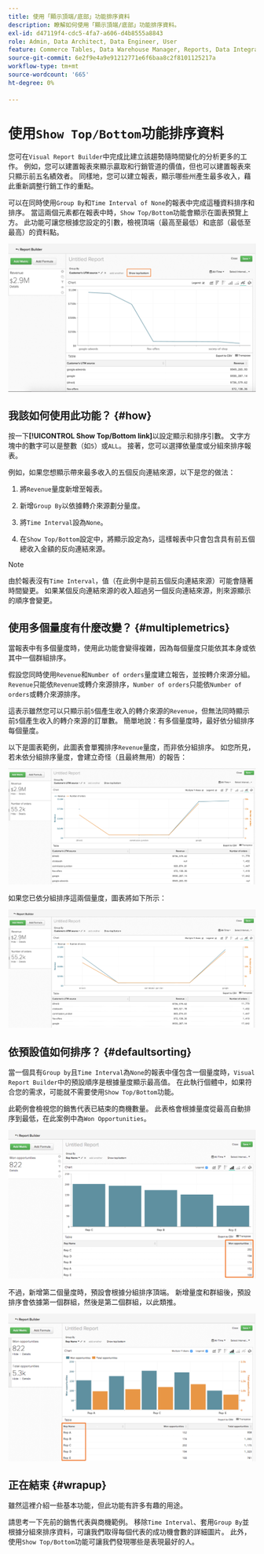```yaml
---
title: 使用「顯示頂端/底部」功能排序資料
description: 瞭解如何使用「顯示頂端/底部」功能排序資料。
exl-id: d47119f4-cdc5-4fa7-a606-d4b8555a8843
role: Admin, Data Architect, Data Engineer, User
feature: Commerce Tables, Data Warehouse Manager, Reports, Data Integration
source-git-commit: 6e2f9e4a9e91212771e6f6baa8c2f8101125217a
workflow-type: tm+mt
source-wordcount: '665'
ht-degree: 0%

---
```


# 使用`Show Top/Bottom`功能排序資料

您可在`Visual Report Builder`中完成比建立該趨勢隨時間變化的分析更多的工作。 例如，您可以建置報表來顯示贏取和行銷管道的價值，但也可以建置報表來只顯示前五名績效者。 同樣地，您可以建立報表，顯示哪些州產生最多收入，藉此重新調整行銷工作的重點。

可以在同時使用`Group By`和`Time Interval of None`的報表中完成這種資料排序和排序。 當這兩個元素都在報表中時，`Show Top/Bottom`功能會顯示在圖表預覽上方。 此功能可讓您根據您設定的引數，檢視頂端（最高至最低）和底部（最低至最高）的資料點。

![在視覺Report Builder中顯示頂端/底部功能。](../../assets/Show_Top_Bottom.png)

## 我該如何使用此功能？ {#how}

按一下&#x200B;**[!UICONTROL Show Top/Bottom link]**&#x200B;以設定顯示和排序引數。 文字方塊中的數字可以是整數（如`5`）或`ALL`。 接著，您可以選擇依量度或分組來排序報表。

例如，如果您想顯示帶來最多收入的五個反向連結來源，以下是您的做法：

1. 將`Revenue`量度新增至報表。

1. 新增`Group By`以依據轉介來源劃分量度。

1. 將`Time Interval`設為`None`。

1. 在`Show Top/Bottom`設定中，將顯示設定為`5`，這樣報表中只會包含具有前五個總收入金額的反向連結來源。

>[!NOTE]
>
>由於報表沒有`Time Interval`，值（在此例中是前五個反向連結來源）可能會隨著時間變更。 如果某個反向連結來源的收入超過另一個反向連結來源，則來源顯示的順序會變更。

## 使用多個量度有什麼改變？ {#multiplemetrics}

當報表中有多個量度時，使用此功能會變得複雜，因為每個量度只能依其本身或依其中一個群組排序。

假設您同時使用`Revenue`和`Number of orders`量度建立報告，並按轉介來源分組。 `Revenue`只能依`Revenue`或轉介來源排序，`Number of orders`只能依`Number of orders`或轉介來源排序。

這表示雖然您可以只顯示前`5`個產生收入的轉介來源的`Revenue`，但無法同時顯示前`5`個產生收入的轉介來源的訂單數。 簡單地說：有多個量度時，最好依分組排序每個量度。

以下是圖表範例，此圖表會單獨排序`Revenue`量度，而非依分組排序。 如您所見，若未依分組排序量度，會建立奇怪（且最終無用）的報告：

![奇怪且無用的報告結果。](../../assets/strange-report-results.png)

如果您已依分組排序這兩個量度，圖表將如下所示：

![依群組排序兩個量度。](../../assets/sort-metrics-by-grouping.png)

## 依預設值如何排序？ {#defaultsorting}

當一個具有`Group by`且`Time Interval`為`None`的報表中僅包含一個量度時，`Visual Report Builder`中的預設順序是根據量度顯示最高值。 在此執行個體中，如果符合您的需求，可能就不需要使用`Show Top/Bottom`功能。

此範例會檢視您的銷售代表已結束的商機數量。 此表格會根據量度從最高自動排序到最低，在此案例中為`Won Opportunities`。

![依量度排序。](../../assets/Ordered_by_metric.png)

不過，新增第二個量度時，預設會根據分組排序頂端。 新增量度和群組後，預設排序會依據第一個群組，然後是第二個群組，以此類推。

![依群組排序。](../../assets/Ordered_by_grouping.png)

## 正在結束 {#wrapup}

雖然這裡介紹一些基本功能，但此功能有許多有趣的用途。

請思考一下先前的銷售代表與商機範例。 移除`Time Interval`、套用`Group By`並根據分組來排序資料，可讓我們取得每個代表的成功機會數的詳細圖片。 此外，使用`Show Top/Bottom`功能可讓我們發現哪些是表現最好的人。
